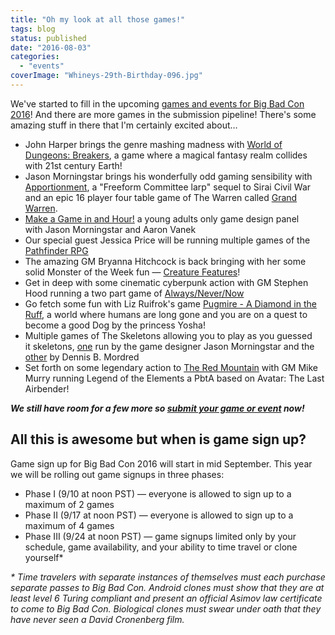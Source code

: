 ```yaml
---
title: "Oh my look at all those games!"
tags: blog
status: published
date: "2016-08-03"
categories: 
  - "events"
coverImage: "Whineys-29th-Birthday-096.jpg"
---
```


We've started to fill in the upcoming [games and events for Big Bad Con 2016](/events/)! And there are more games in the submission pipeline! There's some amazing stuff in there that I'm certainly excited about…

- John Harper brings the genre mashing madness with [World of Dungeons: Breakers](http://www.bigbadcon.com/events/world-of-dungeons-breakers/), a game where a magical fantasy realm collides with 21st century Earth!
- Jason Morningstar brings his wonderfully odd gaming sensibility with [Apportionment](http://www.bigbadcon.com/events/apportionment/), a "Freeform Committee larp" sequel to Sirai Civil War and an epic 16 player four table game of The Warren called [Grand Warren](http://www.bigbadcon.com/events/the-grand-warren/).
- [Make a Game in and Hour!](http://www.bigbadcon.com/events/make-a-game-in-an-hour/) a young adults only game design panel with Jason Morningstar and Aaron Vanek
- Our special guest Jessica Price will be running multiple games of the [Pathfinder RPG](http://www.bigbadcon.com/events/pathfinder-beginner-box-2/)
- The amazing GM Bryanna Hitchcock is back bringing with her some solid Monster of the Week fun — [Creature Features](http://www.bigbadcon.com/events/creature-features-4/)!
- Get in deep with some cinematic cyberpunk action with GM Stephen Hood running a two part game of [Always/Never/Now](http://www.bigbadcon.com/events/alwaysnevernow-part-1-3/)
- Go fetch some fun with Liz Ruifrok's game [Pugmire - A Diamond in the Ruff](http://www.bigbadcon.com/events/diamond-in-the-ruff-playtest/), a world where humans are long gone and you are on a quest to become a good Dog by the princess Yosha!
- Multiple games of The Skeletons allowing you to play as you guessed it skeletons, [one](http://www.bigbadcon.com/events/the-skeletons-2/) run by the game designer Jason Morningstar and the [other](http://www.bigbadcon.com/events/the-skeletons/) by Dennis B. Mordred
- Set forth on some legendary action to [The Red Mountain](http://www.bigbadcon.com/events/the-red-mountain/) with GM Mike Murry running Legend of the Elements a PbtA based on Avatar: The Last Airbender!

**_We still have room for a few more so [submit your game or event](http://www.bigbadcon.com/volunteer/run-a-game/) now!_**

## All this is awesome but when is game sign up?

Game sign up for Big Bad Con 2016 will start in mid September. This year we will be rolling out game signups in three phases:

- Phase I (9/10 at noon PST) — everyone is allowed to sign up to a maximum of 2 games
- Phase II (9/17 at noon PST) — everyone is allowed to sign up to a maximum of 4 games
- Phase III (9/24 at noon PST) — game signups limited only by your schedule, game availability, and your ability to time travel or clone yourself\*

_\* Time travelers with separate instances of themselves must each purchase separate passes to Big Bad Con. Android clones must show that they are at least level 6 Turing compliant and present an official Asimov law certificate to come to Big Bad Con. Biological clones must swear under oath that they have never seen a David Cronenberg film._
